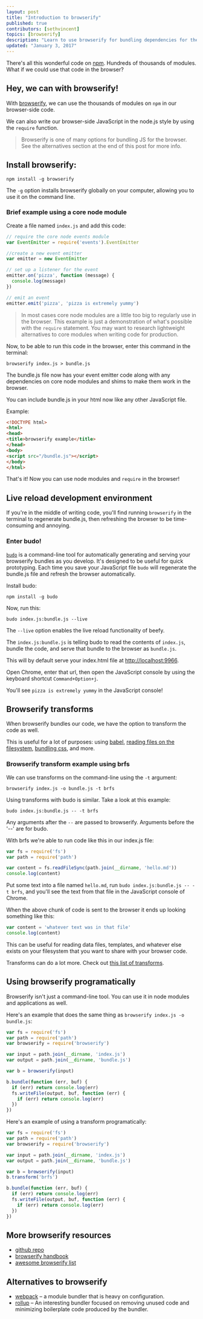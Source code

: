```yaml
---
layout: post
title: "Introduction to browserify"
published: true
contributors: [sethvincent]
topics: [browserify]
description: "Learn to use browserify for bundling dependencies for the browser."
updated: "January 3, 2017"
---
```


There's all this wonderful code on [npm](https://npmjs.com). Hundreds of thousands of modules. What if we could use that code in the browser?

## Hey, we can with browserify!

With [browserify](https://github.com/substack/node-browserify), we can use the thousands of modules on `npm` in our browser-side code.

We can also write our browser-side JavaScript in the node.js style by using the `require` function.

> Browserify is one of many options for bundling JS for the browser. See the alternatives section at the end of this post for more info.

## Install browserify:

```
npm install -g browserify
```

The `-g` option installs browserify globally on your computer, allowing you to use it on the command line.

### Brief example using a core node module

Create a file named `index.js` and add this code:

```js
// require the core node events module
var EventEmitter = require('events').EventEmitter

//create a new event emitter
var emitter = new EventEmitter

// set up a listener for the event
emitter.on('pizza', function (message) {
  console.log(message)
})

// emit an event
emitter.emit('pizza', 'pizza is extremely yummy')
```

> In most cases core node modules are a little too big to regularly use in the browser. This example is just a demonstration of what's possible with the `require` statement. You may want to research lightweight alternatives to core modules when writing code for production.

Now, to be able to run this code in the browser, enter this command in the terminal:

```
browserify index.js > bundle.js
```

The bundle.js file now has your event emitter code along with any dependencies on core node modules and shims to make them work in the browser.

You can include bundle.js in your html now like any other JavaScript file.

Example:

```html
<!DOCTYPE html>
<html>
<head>
<title>browserify example</title>
</head>
<body>
<script src="/bundle.js"></script>
</body>
</html>
```

That's it! Now you can use node modules and `require` in the browser!

## Live reload development environment

If you're in the middle of writing code, you'll find running `browserify` in the terminal to regenerate bundle.js, then refreshing the browser to be time-consuming and annoying.

### Enter budo!

[`budo`](https://github.com/mattdesl/budo) is a command-line tool for automatically generating and serving your browserify bundles as you develop. It's designed to be useful for quick prototyping. Each time you save your JavaScript file `budo` will regenerate the bundle.js file and refresh the browser automatically.

Install budo:

```
npm install -g budo
```

Now, run this:

```
budo index.js:bundle.js --live
```

The `--live` option enables the live reload functionality of beefy.

The `index.js:bundle.js` is telling budo to read the contents of `index.js`, bundle the code, and serve that bundle to the browser as `bundle.js`.

This will by default serve your index.html file at [http://localhost:9966](http://localhost:9966).

Open Chrome, enter that url, then open the JavaScript console by using the keyboard shortcut `Command+Option+j`.

You'll see `pizza is extremely yummy` in the JavaScript console!


## Browserify transforms

When browserify bundles our code, we have the option to transform the code as well.

This is useful for a lot of purposes: using [babel](https://www.npmjs.com/package/babelify), [reading files on the filesystem](https://www.npmjs.com/package/brfs), [bundling css](https://www.npmjs.com/package/sheetify), and more.

### Browserify transform example using brfs

We can use transforms on the command-line using the `-t` argument:

```
browserify index.js -o bundle.js -t brfs
```

Using transforms with budo is similar. Take a look at this example:

```
budo index.js:bundle.js -- -t brfs
```

Any arguments after the `--` are passed to browserify. Arguments before the '--' are for budo.

With brfs we're able to run code like this in our index.js file:

```js
var fs = require('fs')
var path = require('path')

var content = fs.readFileSync(path.join(__dirname, 'hello.md'))
console.log(content)
```

Put some text into a file named `hello.md`, run `budo index.js:bundle.js -- -t brfs`, and you'll see the text from that file in the JavaScript console of Chrome.

When the above chunk of code is sent to the browser it ends up looking something like this:

```js
var content = 'whatever text was in that file'
console.log(content)
```

This can be useful for reading data files, templates, and whatever else exists on your filesystem that you want to share with your browser code.

Transforms can do a lot more. Check out [this list of transforms](https://github.com/substack/node-browserify/wiki/list-of-transforms).

## Using browserify programatically

Browserify isn't just a command-line tool. You can use it in node modules and applications as well.

Here's an example that does the same thing as `browserify index.js -o bundle.js`:

```js
var fs = require('fs')
var path = require('path')
var browserify = require('browserify')

var input = path.join(__dirname, 'index.js')
var output = path.join(__dirname, 'bundle.js')

var b = browserify(input)

b.bundle(function (err, buf) {
  if (err) return console.log(err)
  fs.writeFile(output, buf, function (err) {
    if (err) return console.log(err)
  })
})
```

Here's an example of using a transform programatically:

```js
var fs = require('fs')
var path = require('path')
var browserify = require('browserify')

var input = path.join(__dirname, 'index.js')
var output = path.join(__dirname, 'bundle.js')

var b = browserify(input)
b.transform('brfs')

b.bundle(function (err, buf) {
  if (err) return console.log(err)
  fs.writeFile(output, buf, function (err) {
    if (err) return console.log(err)
  })
})
```

## More browserify resources

- [github repo](https://github.com/substack/node-browserify)
- [browserify handbook](https://github.com/substack/browserify-handbook)
- [awesome browserify list](https://github.com/ungoldman/awesome-browserify)

## Alternatives to browserify

- [webpack](https://npmjs.com/webpack) – a module bundler that is heavy on configuration.
- [rollup](https://npmjs.com/rollup) – An interesting bundler focused on removing unused code and minimizing boilerplate code produced by the bundler.
